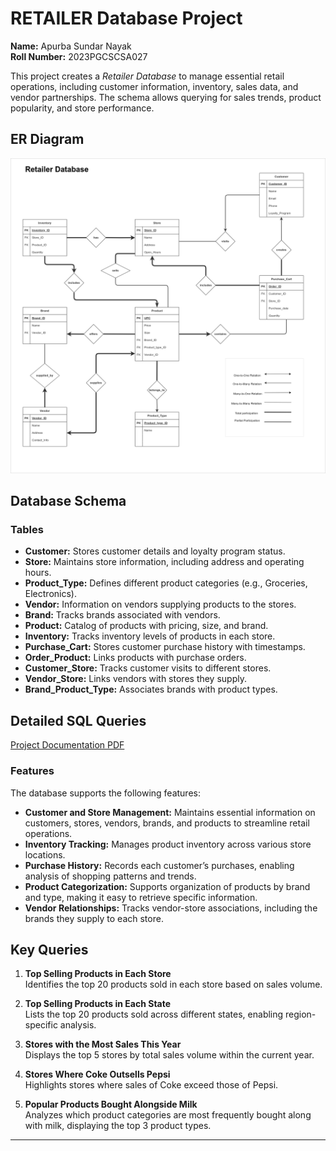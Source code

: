 # RETAILER Database Project

**Name:** Apurba Sundar Nayak  
**Roll Number:** 2023PGCSCSA027

This project creates a _Retailer Database_ to manage essential retail operations, including customer information, inventory, sales data, and vendor partnerships. The schema allows querying for sales trends, product popularity, and store performance.

## ER Diagram

![ER Diagram](./ERD%20Retailer_DB.png)

## Database Schema

### Tables

- **Customer:** Stores customer details and loyalty program status.
- **Store:** Maintains store information, including address and operating hours.
- **Product_Type:** Defines different product categories (e.g., Groceries, Electronics).
- **Vendor:** Information on vendors supplying products to the stores.
- **Brand:** Tracks brands associated with vendors.
- **Product:** Catalog of products with pricing, size, and brand.
- **Inventory:** Tracks inventory levels of products in each store.
- **Purchase_Cart:** Stores customer purchase history with timestamps.
- **Order_Product:** Links products with purchase orders.
- **Customer_Store:** Tracks customer visits to different stores.
- **Vendor_Store:** Links vendors with stores they supply.
- **Brand_Product_Type:** Associates brands with product types.

## Detailed SQL Queries

[Project Documentation PDF](./Retailer_DB-Document.pdf)

### Features

The database supports the following features:

- **Customer and Store Management:** Maintains essential information on customers, stores, vendors, brands, and products to streamline retail operations.
- **Inventory Tracking:** Manages product inventory across various store locations.
- **Purchase History:** Records each customer’s purchases, enabling analysis of shopping patterns and trends.
- **Product Categorization:** Supports organization of products by brand and type, making it easy to retrieve specific information.
- **Vendor Relationships:** Tracks vendor-store associations, including the brands they supply to each store.

## Key Queries

1. **Top Selling Products in Each Store**  
   Identifies the top 20 products sold in each store based on sales volume.

2. **Top Selling Products in Each State**  
   Lists the top 20 products sold across different states, enabling region-specific analysis.

3. **Stores with the Most Sales This Year**  
   Displays the top 5 stores by total sales volume within the current year.

4. **Stores Where Coke Outsells Pepsi**  
   Highlights stores where sales of Coke exceed those of Pepsi.

5. **Popular Products Bought Alongside Milk**  
   Analyzes which product categories are most frequently bought along with milk, displaying the top 3 product types.

---
